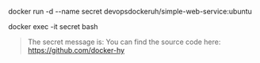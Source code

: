 docker run -d --name secret devopsdockeruh/simple-web-service:ubuntu

docker exec -it secret bash

> The secret message is: You can find the source code here: https://github.com/docker-hy 
